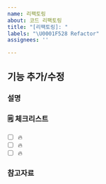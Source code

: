 ```yaml
---
name: 리팩토링
about: 코드 리팩토링
title: "[리팩토링]: "
labels: "\U0001F528 Refactor"
assignees: ''

---
```


## 기능 추가/수정

### 설명

<!-- 간단한 설명을 작성합니다. -->

### 🗒 체크리스트

- [ ] 🔥
- [ ] 🔥
- [ ] 🔥

### 참고자료

<!-- 참고할 정보나 링크를 작성합니다. -->
